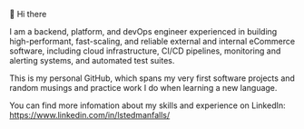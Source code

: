 <p>👋 Hi there</p>

<p>I am a backend, platform, and devOps engineer experienced in building high-performant, fast-scaling, and reliable external and internal eCommerce software, including cloud infrastructure, CI/CD pipelines, monitoring and alerting systems, and automated test suites.</p>

<p> This is my personal GitHub, which spans my very first software projects and random musings and practice work I do when learning a new language.

You can find more infomation about my skills and experience on LinkedIn: https://www.linkedin.com/in/lstedmanfalls/
